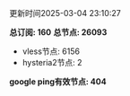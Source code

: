 更新时间2025-03-04 23:10:27

**总订阅: 160**
**总节点: 26093**
- vless节点: 6156
- hysteria2节点: 2

**google ping有效节点: 404**
